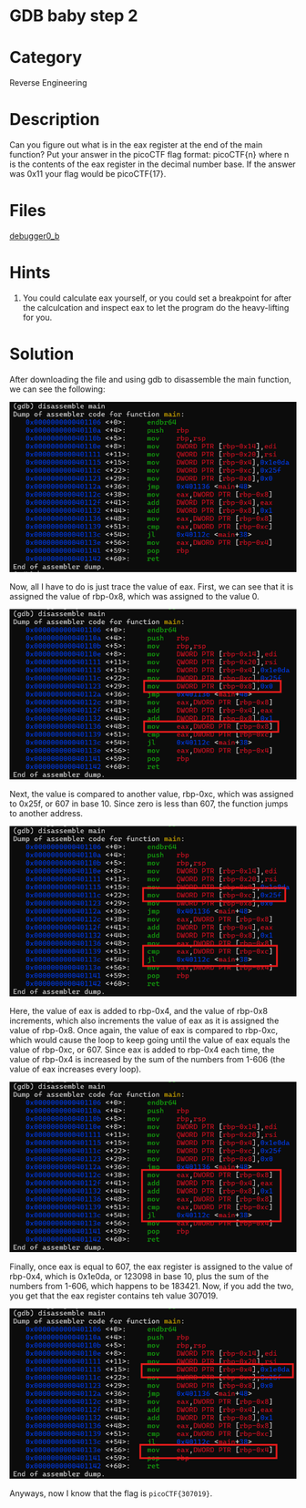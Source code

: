 # GDB baby step 2
# Category
Reverse Engineering
# Description
Can you figure out what is in the eax register at the end of the main function? Put your answer in the picoCTF flag format: picoCTF{n} where n is the contents of the eax register in the decimal number base. If the answer was 0x11 your flag would be picoCTF{17}.
# Files
[debugger0_b](debugger0_b)
# Hints
1. You could calculate eax yourself, or you could set a breakpoint for after the calculcation and inspect eax to let the program do the heavy-lifting for you.
# Solution
After downloading the file and using gdb to disassemble the main function, we can see the following:

![alt text](image.png)

Now, all I have to do is just trace the value of eax. First, we can see that it is assigned the value of rbp-0x8, which was assigned to the value 0. 

![alt text](image-1.png)

Next, the value is compared to another value, rbp-0xc, which was assigned to 0x25f, or 607 in base 10. Since zero is less than 607, the function jumps to another address. 

![alt text](image-2.png)

Here, the value of eax is added to rbp-0x4, and the value of rbp-0x8 increments, which also increments the value of eax as it is assigned the value of rbp-0x8. Once again, the value of eax is compared to rbp-0xc, which would cause the loop to keep going until the value of eax equals the value of rbp-0xc, or 607. Since eax is added to rbp-0x4 each time, the value of rbp-0x4 is increased by the sum of the numbers from 1-606 (the value of eax increases every loop).

![alt text](image-3.png)

Finally, once eax is equal to 607, the eax register is assigned to the value of rbp-0x4, which is 0x1e0da, or 123098 in base 10, plus the sum of the numbers from 1-606, which happens to be 183421. Now, if you add the two, you get that the eax register contains teh value 307019.

![alt text](image-4.png)

Anyways, now I know that the flag is `picoCTF{307019}`.